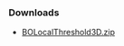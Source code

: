 ### Downloads ###
  * [BOLocalThreshold3D.zip](http://bioimage.googlecode.com/files/BOLocalThreshold3D.zip)